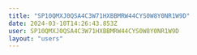 ```yaml
---
title: "SP10QMXJ0QSA4C3W71HXBBMRW44CYS0W8Y0NR1W9D"
date: 2024-03-10T14:26:43.853Z
user: SP10QMXJ0QSA4C3W71HXBBMRW44CYS0W8Y0NR1W9D
layout: "users"
---
```

    